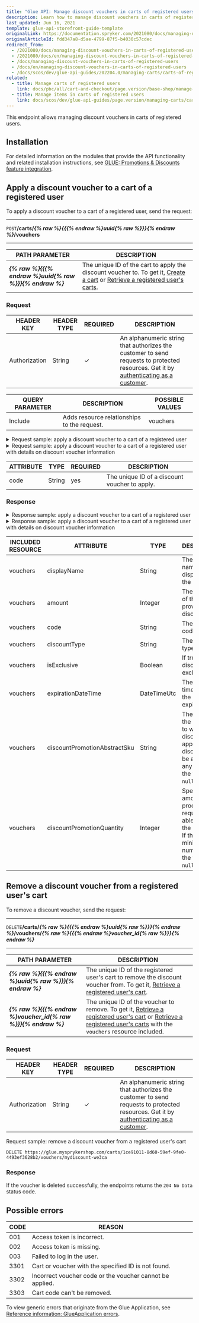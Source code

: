 ```yaml
---
title: "Glue API: Manage discount vouchers in carts of registered users"
description: Learn how to manage discount vouchers in carts of registered users via Glue API.
last_updated: Jun 16, 2021
template: glue-api-storefront-guide-template
originalLink: https://documentation.spryker.com/2021080/docs/managing-discount-vouchers-in-carts-of-registered-users
originalArticleId: fdd347a8-d5ae-4799-87f5-b4030c57cdec
redirect_from:
  - /2021080/docs/managing-discount-vouchers-in-carts-of-registered-users
  - /2021080/docs/en/managing-discount-vouchers-in-carts-of-registered-users
  - /docs/managing-discount-vouchers-in-carts-of-registered-users
  - /docs/en/managing-discount-vouchers-in-carts-of-registered-users
  - /docs/scos/dev/glue-api-guides/202204.0/managing-carts/carts-of-registered-users/managing-discount-vouchers-in-carts-of-registered-users.html
related:
  - title: Manage carts of registered users
    link: docs/pbc/all/cart-and-checkout/page.version/base-shop/manage-using-glue-api/manage-carts-of-registered-users/glue-api-manage-carts-of-registered-users.html
  - title: Manage items in carts of registered users
    link: docs/scos/dev/glue-api-guides/page.version/managing-carts/carts-of-registered-users/managing-items-in-carts-of-registered-users.html
---
```


This endpoint allows managing discount vouchers in carts of registered users.

## Installation

For detailed information on the modules that provide the API functionality and related installation instructions, see [GLUE: Promotions & Discounts feature integration](/docs/scos/dev/feature-integration-guides/{{site.version}}/glue-api/glue-api-promotions-and-discounts-feature-integration.html).

## Apply a discount voucher to a cart of a registered user

To apply a discount voucher to a cart of a registered user, send the request:

***
`POST`**/carts/*{% raw %}{{{% endraw %}uuid{% raw %}}}{% endraw %}*/vouchers**
***

| PATH PARAMETER | DESCRIPTION |
| --- | --- |
| ***{% raw %}{{{% endraw %}uuid{% raw %}}}{% endraw %}*** | The unique ID of the cart to apply the discount voucher to. To get it, [Create a cart](/docs/pbc/all/cart-and-checkout/{{page.version}}/base-shop/manage-using-glue-api/manage-carts-of-registered-users/glue-api-manage-carts-of-registered-users.html#create-a-cart) or [Retrieve a registered user's carts](/docs/pbc/all/cart-and-checkout/{{page.version}}/base-shop/manage-using-glue-api/manage-carts-of-registered-users/glue-api-manage-carts-of-registered-users.html#retrieve-registered-users-carts).  |

### Request

| HEADER KEY | HEADER TYPE | REQUIRED | DESCRIPTION |
| --- | --- | --- | --- |
| Authorization | String | &check; | An alphanumeric string that authorizes the customer to send requests to protected resources. Get it by [authenticating as a customer](/docs/pbc/all/identity-access-management/{{site.version}}/manage-using-glue-api/glue-api-authenticate-as-a-customer.html).  |

| QUERY PARAMETER | DESCRIPTION | POSSIBLE VALUES |
| --- | --- | --- |
| Include | Adds resource relationships to the request.	 | vouchers |

<details>
<summary markdown='span'>Request sample: apply a discount voucher to a cart of a registered user</summary>

`POST https://glue.mysprykershop.com/carts/1ce91011-8d60-59ef-9fe0-4493ef3628b2/vouchers`

```json
{
    "data": {
        "type": "vouchers",
        "attributes": {
            "code": "sprykerku2f"
        }
    }
}
```
</details>

<details>
<summary markdown='span'>Request sample: apply a discount voucher to a cart of a registered user with details on discount voucher information</summary>

`POST https://glue.mysprykershop.com/carts/1ce91011-8d60-59ef-9fe0-4493ef3628b2/vouchers?include=vouchers`

```json
{
    "data": {
        "type": "vouchers",
        "attributes": {
            "code": "mydiscount-qa1ma"
        }
    }
}
```
</details>

| ATTRIBUTE | TYPE | REQUIRED | DESCRIPTION |
| --- | --- | --- | --- |
| code | String | yes | The unique ID of a discount voucher to apply.  |

### Response

<details>
<summary markdown='span'>Response sample: apply a discount voucher to a cart of a registered user</summary>

```json
{
    "data": {
        "type": "carts",
        "id": "c9310692-2ab0-5edc-bb41-fee6aa828d55",
        "attributes": {
            "priceMode": "GROSS_MODE",
            "currency": "EUR",
            "store": "DE",
            "totals": {
                "expenseTotal": 0,
                "discountTotal": 21831,
                "taxTotal": 19752,
                "subtotal": 145540,
                "grandTotal": 123709,
                "priceToPay": 123709
            },
            "discounts": [
                {
                    "displayName": "5% discount on all white products",
                    "amount": 7277,
                    "code": null
                }
            ],
            "thresholds": []
        },
        "links": {
            "self": "https://glue.mysprykershop.com/carts/c9310692-2ab0-5edc-bb41-fee6aa828d55"
        }
    }
}
```
</details>

<details>
<summary markdown='span'>Response sample: apply a discount voucher to a cart of a registered user with details on discount voucher information</summary>

```json
{
    "data": {
        "type": "carts",
        "id": "56a0b4e4-21d8-516f-acd5-90581c996676",
        "attributes": {
            "priceMode": "GROSS_MODE",
            "currency": "EUR",
            "store": "DE",
            "name": "Shopping cart",
            "isDefault": true,
            "totals": {...},
            "discounts": [
                {
                    "displayName": "My Discount",
                    "amount": 83133,
                    "code": null
                },
                {
                    "displayName": "10% Discount for all orders above",
                    "amount": 33253,
                    "code": null
                }
            ],
            "thresholds": []
        },
        "links": {...},
        "relationships": {
            "vouchers": {
                "data": [
                    {
                        "type": "vouchers",
                        "id": "mydiscount-qa1ma"
                    }
                ]
            }
        }
    },
    "included": [
        {
            "type": "vouchers",
            "id": "mydiscount-qa1ma",
            "attributes": {
                "amount": 83133,
                "code": "mydiscount-qa1ma",
                "discountType": "voucher",
                "displayName": "My Discount",
                "isExclusive": false,
                "expirationDateTime": "2020-02-29 00:00:00.000000",
                "discountPromotionAbstractSku": null,
                "discountPromotionQuantity": null
            },
            "links": {
                "self": "https://glue.mysprykershop.com/vouchers/mydiscount-qa1ma?include=vouchers"
            }
        }
    ]
}
```
</details>

| INCLUDED RESOURCE | ATTRIBUTE | TYPE | DESCRIPTION |
| --- | --- | --- | --- |
| vouchers | displayName | String | The discount name displayed on the Storefront. |
| vouchers | amount | Integer | The amount of the provided discount. |
| vouchers | code | String | The discount code. |
| vouchers | discountType | String | The discount type. |
| vouchers | isExclusive | Boolean | If true, the discount is exclusive. |
| vouchers | expirationDateTime | DateTimeUtc | The date and time on which the discount expires. |
| vouchers | discountPromotionAbstractSku | String | The SKU of the products to which the discount applies. If the discount can be applied to any product, the value is `null`. |
| vouchers | discountPromotionQuantity | Integer | Specifies the amount of the product required to be able to apply the discount. If the minimum number is `0`, the value is `null`. |

## Remove a discount voucher from a registered user's cart

To remove a discount voucher, send the request:

***
`DELETE`**/carts/*{% raw %}{{{% endraw %}uuid{% raw %}}}{% endraw %}*/vouchers/*{% raw %}{{{% endraw %}voucher_id{% raw %}}}{% endraw %}***
***

| PATH PARAMETER | DESCRIPTION |
| --- | --- |
| ***{% raw %}{{{% endraw %}uuid{% raw %}}}{% endraw %}*** | The unique ID of the registered user's cart to remove the discount voucher from. To get it, [Retrieve a registered user's cart](/docs/pbc/all/cart-and-checkout/{{page.version}}/base-shop/manage-using-glue-api/manage-carts-of-registered-users/glue-api-manage-carts-of-registered-users.html#retrieve-registered-users-carts).  |
| ***{% raw %}{{{% endraw %}voucher_id{% raw %}}}{% endraw %}*** | The unique ID of the voucher to remove. To get it, [Retrieve a registered user's cart](/docs/pbc/all/cart-and-checkout/{{page.version}}/base-shop/manage-using-glue-api/manage-carts-of-registered-users/glue-api-manage-carts-of-registered-users.html#retrieve-a-registered-users-cart) or [Retrieve a registered user's carts](/docs/pbc/all/cart-and-checkout/{{page.version}}/base-shop/manage-using-glue-api/manage-carts-of-registered-users/glue-api-manage-carts-of-registered-users.html#retrieve-registered-users-carts) with the `vouchers` resource included.  |

### Request

| HEADER KEY | HEADER TYPE | REQUIRED | DESCRIPTION |
| --- | --- | --- | --- |
| Authorization | String | &check; | An alphanumeric string that authorizes the customer to send requests to protected resources. Get it by [authenticating as a customer](/docs/pbc/all/identity-access-management/{{site.version}}/manage-using-glue-api/glue-api-authenticate-as-a-customer.html).  |

Request sample: remove a discount voucher from a registered user's cart

`DELETE https://glue.mysprykershop.com/carts/1ce91011-8d60-59ef-9fe0-4493ef3628b2/vouchers/mydiscount-we3ca`

### Response

If the voucher is deleted successfully, the endpoints returns the `204 No Data` status code.

## Possible errors

| CODE | REASON |
| --- | --- |
| 001 | Access token is incorrect. |
| 002 | Access token is missing. |
| 003 | Failed to log in the user. |
| 3301 | Cart or voucher with the specified ID is not found. |
| 3302 | Incorrect voucher code or the voucher cannot be applied. |
| 3303 | Cart code can't be removed. |

To view generic errors that originate from the Glue Application, see [Reference information: GlueApplication errors](/docs/scos/dev/glue-api-guides/{{page.version}}/reference-information-glueapplication-errors.html).

